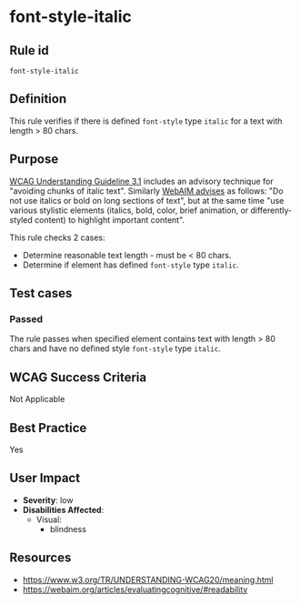 # font-style-italic

## Rule id

`font-style-italic`

## Definition

This rule verifies if there is defined `font-style` type `italic` for a text with length > 80 chars.

## Purpose

[WCAG Understanding Guideline 3.1](https://www.w3.org/TR/UNDERSTANDING-WCAG20/meaning.html) includes an advisory technique for "avoiding chunks of italic text". Similarly [WebAIM advises](https://webaim.org/articles/evaluatingcognitive/#readability) as follows: "Do not use italics or bold on long sections of text", but at the same time "use various stylistic elements (italics, bold, color, brief animation, or differently-styled content) to highlight important content".

This rule checks 2 cases:

* Determine reasonable text length - must be < 80 chars.
* Determine if element has defined `font-style` type `italic`.

## Test cases

### Passed

The rule passes when specified element contains text with length > 80 chars and have no defined style `font-style` type `italic`.

## WCAG Success Criteria

Not Applicable

## Best Practice

Yes

## User Impact

* **Severity**: low
* **Disabilities Affected**:
  * Visual:
    * blindness

## Resources

* https://www.w3.org/TR/UNDERSTANDING-WCAG20/meaning.html
* https://webaim.org/articles/evaluatingcognitive/#readability
